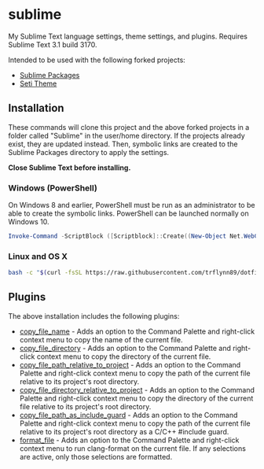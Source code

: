 # sublime

My Sublime Text language settings, theme settings, and plugins. Requires Sublime
Text 3.1 build 3170.

Intended to be used with the following forked projects:
* [Sublime Packages](https://github.com/trflynn89/Packages)
* [Seti Theme](https://github.com/trflynn89/Seti_UI)

## Installation

These commands will clone this project and the above forked projects in a folder
called "Sublime" in the user/home directory. If the projects already exist, they
are updated instead. Then, symbolic links are created to the Sublime Packages
directory to apply the settings.

**Close Sublime Text before installing.**

### Windows (PowerShell)

On Windows 8 and earlier, PowerShell must be run as an administrator to be able
to create the symbolic links. PowerShell can be launched normally on Windows 10.

```PowerShell
Invoke-Command -ScriptBlock ([Scriptblock]::Create((New-Object Net.WebClient).DownloadString('https://raw.githubusercontent.com/trflynn89/dotfiles/master/sublime/install.ps1')))
```

### Linux and OS X

```bash
bash -c "$(curl -fsSL https://raw.githubusercontent.com/trflynn89/dotfiles/master/sublime/install.sh)"
```

## Plugins

The above installation includes the following plugins:

* [copy_file_name](Flynn/copy_path.py) - Adds an option to the Command Palette
and right-click context menu to copy the name of the current file.
* [copy_file_directory](Flynn/copy_path.py) - Adds an option to the Command
Palette and right-click context menu to copy the directory of the current file.
* [copy_file_path_relative_to_project](Flynn/copy_path.py) - Adds an option to
the Command Palette and right-click context menu to copy the path of the current
file relative to its project's root directory.
* [copy_file_directory_relative_to_project](Flynn/copy_path.py) - Adds an option
to the Command Palette and right-click context menu to copy the directory of the
current file relative to its project's root directory.
* [copy_file_path_as_include_guard](Flynn/copy_path.py) - Adds an option to the
Command Palette and right-click context menu to copy the path of the current
file relative to its project's root directory as a C/C++ #include guard.
* [format_file](Flynn/format.py) - Adds an option to the Command Palette and
right-click context menu to run clang-format on the current file. If any
selections are active, only those selections are formatted.
